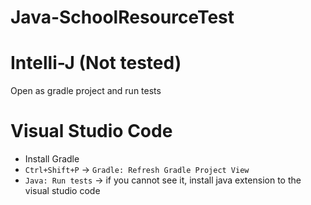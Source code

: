 # Java-SchoolResourceTest
# Intelli-J (Not tested)
Open as gradle project and run tests
# Visual Studio Code
- Install Gradle
- ```Ctrl+Shift+P``` -> ```Gradle: Refresh Gradle Project View```
- ```Java: Run tests``` -> if you cannot see it, install java extension to the visual studio code
